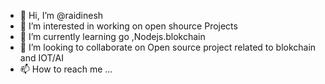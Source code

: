 - 👋 Hi, I’m @raidinesh
- 👀 I’m interested in working on open shource Projects
- 🌱 I’m currently learning go ,Nodejs.blokchain
- 💞️ I’m looking to collaborate on Open source project related to blokchain and IOT/AI
- 📫 How to reach me ...

<!---
raidinesh/raidinesh is a ✨ special ✨ repository because its `README.md` (this file) appears on your GitHub profile.
You can click the Preview link to take a look at your changes.
--->
